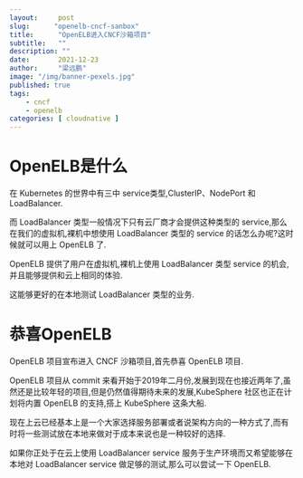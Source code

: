 ```yaml
---
layout:     post 
slug:      "openelb-cncf-sanbox"
title:      "OpenELB进入CNCF沙箱项目"
subtitle:   ""
description: ""
date:       2021-12-23
author:     "梁远鹏"
image: "/img/banner-pexels.jpg"
published: true
tags:
    - cncf
    - openelb
categories: [ cloudnative ]
---    
```


# OpenELB是什么  

在 Kubernetes 的世界中有三中 service类型,ClusterIP、NodePort 和 LoadBalancer.  

而 LoadBalancer 类型一般情况下只有云厂商才会提供这种类型的 service,那么在我们的虚拟机,裸机中想使用 LoadBalancer 类型的 service 的话怎么办呢?这时候就可以用上 OpenELB 了.  

OpenELB 提供了用户在虚拟机,裸机上使用 LoadBalancer 类型 service 的机会,并且能够提供和云上相同的体验.  

这能够更好的在本地测试 LoadBalancer 类型的业务.

# 恭喜OpenELB  

OpenELB 项目宣布进入 CNCF 沙箱项目,首先恭喜 OpenELB 项目.  

OpenELB 项目从 commit 来看开始于2019年二月份,发展到现在也接近两年了,虽然还是比较年轻的项目,但是仍然值得期待未来的发展,KubeSphere 社区也正在计划将内置 OpenELB 的支持,搭上 KubeSphere 这条大船.

现在上云已经基本上是一个大家选择服务部署或者说架构方向的一种方式了,而有时将一些测试放在本地来做对于成本来说也是一种较好的选择.   

如果你正处于在云上使用 LoadBalancer service 服务于生产环境而又希望能够在本地对 LoadBalancer service 做足够的测试,那么可以尝试一下 OpenELB.
